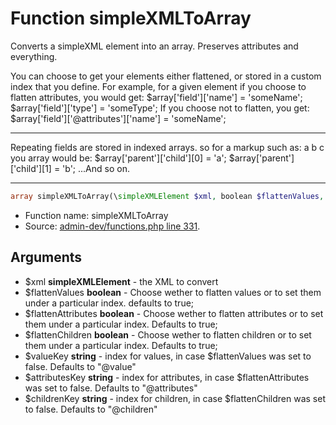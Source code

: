 Function simpleXMLToArray
===========================

Converts a simpleXML element into an array. Preserves attributes and everything.

You can choose to get your elements either flattened, or stored in a custom index that
you define.
For example, for a given element
<field name="someName" type="someType"/>
if you choose to flatten attributes, you would get:
$array['field']['name'] = 'someName';
$array['field']['type'] = 'someType';
If you choose not to flatten, you get:
$array['field']['@attributes']['name'] = 'someName';
_____________________________________
Repeating fields are stored in indexed arrays. so for a markup such as:
<parent>
<child>a</child>
<child>b</child>
<child>c</child>
</parent>
you array would be:
$array['parent']['child'][0] = 'a';
$array['parent']['child'][1] = 'b';
...And so on.
_____________________________________

```php
array simpleXMLToArray(\simpleXMLElement $xml, boolean $flattenValues, boolean $flattenAttributes, boolean $flattenChildren, string $valueKey, string $attributesKey, string $childrenKey)
```

* Function name: simpleXMLToArray
* Source: [admin-dev/functions.php line 331](https://github.com/PrestaShop/PrestaShop/blob/1.5.0.17/admin-dev/functions.php#L331).

Arguments
---------

* $xml **simpleXMLElement** - the XML to convert
* $flattenValues **boolean** - Choose wether to flatten values
                                   or to set them under a particular index.
                                   defaults to true;
* $flattenAttributes **boolean** - Choose wether to flatten attributes
                                   or to set them under a particular index.
                                   Defaults to true;
* $flattenChildren **boolean** - Choose wether to flatten children
                                   or to set them under a particular index.
                                   Defaults to true;
* $valueKey **string** - index for values, in case $flattenValues was set to
                       false. Defaults to &quot;@value&quot;
* $attributesKey **string** - index for attributes, in case $flattenAttributes was set to
                       false. Defaults to &quot;@attributes&quot;
* $childrenKey **string** - index for children, in case $flattenChildren was set to
                       false. Defaults to &quot;@children&quot;

